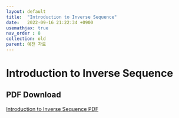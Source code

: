 ```yaml
---
layout: default
title:  "Introduction to Inverse Sequence"
date:   2022-09-16 21:22:34 +0900
usemathjax: true
nav_order : 8
collection: old
parent: 예전 자료
---
```

# Introduction to Inverse Sequence

## PDF Download

<!-- <object data="../old_download/Introduction to Inverse Sequence.pdf" width="750" height="1075" type='application/pdf'></object> -->
<a target='_blank' href='../old_download/Introduction to Inverse Sequence.pdf'>Introduction to Inverse Sequence PDF</a> 